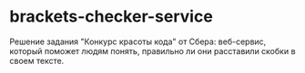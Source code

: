 # brackets-checker-service
Решение задания "Конкурс красоты кода" от Сбера: веб-сервис, который поможет людям понять, правильно ли они расставили скобки в своем тексте.
